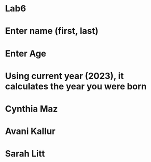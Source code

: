 # Lab6
# Enter name (first, last)
# Enter Age 
# Using current year (2023), it calculates the year you were born 
# Cynthia Maz
# Avani Kallur 
# Sarah Litt
